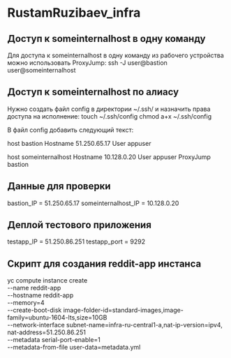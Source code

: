 # RustamRuzibaev_infra
## Доступ к someinternalhost в одну команду
Для доступа к someinternalhost в одну команду из рабочего устройства можно использовать ProxyJump:
ssh -J user@bastion user@someinternalhost

## Доступ к someinternalhost по алиасу
Нужно создать файл config в директории ~/.ssh/ и назначить права доступа на исполнение:
touch ~/.ssh/config
chmod a+x ~/.ssh/config

В файл config добавить следующий текст:

host bastion
        Hostname 51.250.65.17
        User appuser

host someinternalhost
        Hostname 10.128.0.20
        User appuser
        ProxyJump bastion

## Данные для проверки
bastion_IP = 51.250.65.17
someinternalhost_IP = 10.128.0.20

## Деплой тестового приложения
testapp_IP = 51.250.86.251
testapp_port = 9292

## Скрипт для создания reddit-app инстанса
yc compute instance create \
  --name reddit-app \
  --hostname reddit-app \
  --memory=4 \
  --create-boot-disk image-folder-id=standard-images,image-family=ubuntu-1604-lts,size=10GB \
  --network-interface subnet-name=infra-ru-central1-a,nat-ip-version=ipv4, nat-address=51.250.86.251\
  --metadata serial-port-enable=1 \
  --metadata-from-file user-data=metadata.yml
